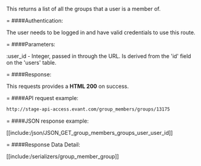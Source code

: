 <!-- --- title: GET /group_members/groups/:user_id -->

This returns a list of all the groups that a user is a member of. 

=
####Authentication:

The user needs to be logged in and have valid credentials to use this route.

=
####Parameters:

:user_id - Integer, passed in through the URL. Is derived from the 'id' field on the 'users' table.

=
####Response:

This requests provides a <strong>HTML 200</strong> on success.

=
####API request example:
```html
http://stage-api-access.evant.com/group_members/groups/13175
```

=
####JSON response example:

[[include:/json/JSON_GET_group_members_groups_user_user_id]]

=
####Response Data Detail:

[[include:/serializers/group_member_group]]
